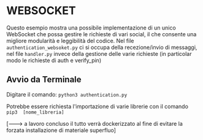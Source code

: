 # WEBSOCKET

Questo esempio mostra una possibile implementazione di un unico WebSocket che possa gestire le richieste di vari social, il che consente 
una migliore modularità e leggibilità del codice. Nel file `authentication_websoket.py` ci si occupa della recezione/invio di messaggi,
nel file `handler.py` invece della gestione delle varie richieste (in particolar modo le richieste di auth e verify_pin)



## Avvio da Terminale

Digitare il comando:
`python3 authentication.py`

Potrebbe essere richiesta l'importazione di varie librerie con il comando `pip3  [nome_libreria]`

[---> a lavoro concluso il tutto verrà dockerizzato al fine di evitare la forzata installazione di materiale superfluo]
